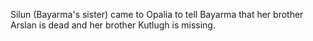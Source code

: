 Silun (Bayarma's sister) came to Opalia to tell Bayarma that her brother Arslan is dead and her brother Kutlugh is missing.